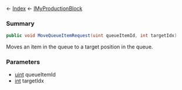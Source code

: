 ← [Index](Api-Index) ← [IMyProductionBlock](Sandbox.ModAPI.Ingame.IMyProductionBlock)

### Summary

```csharp
public void MoveQueueItemRequest(uint queueItemId, int targetIdx)
```

Moves an item in the queue to a target position in the queue.

### Parameters

* [uint](System.UInt32) queueItemId
* [int](System.Int32) targetIdx

